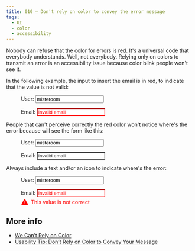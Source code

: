 ```yaml
---
title: 010 — Don't rely on color to convey the error message
tags:
  - UI
  - color
  - accessibility
---
```


Nobody can refuse that the color for errors is red. It's a universal code that
everybody understands. Well, not everybody. Relying only on colors to transmit
an error is an accessibility issue because color blink people won't see it.

<!-- more -->

In the following example, the input to insert the email is in red, to indicate
that the value is not valid:

<figure>
  <p>
    <label for="user">User:</label>
    <input id="user" type="text" value="misteroom">
  </p>
  <p>
    <label for="email">Email:</label>
    <input id="email" type="email" value="invalid email" style="color:red;border-color:red">
  </p>
</figure>

People that can't perceive correctly the red color won't notice where's the
error because will see the form like this:

<figure style="filter:saturate(0)">
  <p>
    <label for="user-1">User:</label>
    <input id="user-1" type="text" value="misteroom">
  </p>
  <p>
    <label for="email-1">Email:</label>
    <input id="email-1" type="email" value="invalid email" style="color:red;border-color:red">
  </p>
</figure>

Always include a text and/or an icon to indicate where's the error:

<figure>
  <p>
    <label for="user-2">User:</label>
    <input id="user-2" type="text" value="misteroom">
  </p>
  <p>
    <label for="email-2">Email:</label>
    <input id="email-2" type="email" value="invalid email" style="color:red;border-color:red">
    <span style="color:red;display:flex;align-items:center;gap:.5em;margin-top:.25em">
      <svg xmlns="http://www.w3.org/2000/svg" width="20" height="20" fill="currentColor" viewBox="0 0 256 256"><rect width="256" height="256" fill="none"></rect><path d="M236.7,188,148.8,36a24,24,0,0,0-41.6,0h0L19.3,188A23.9,23.9,0,0,0,40,224H216a23.9,23.9,0,0,0,20.7-36ZM120,104a8,8,0,0,1,16,0v40a8,8,0,0,1-16,0Zm8,88a12,12,0,1,1,12-12A12,12,0,0,1,128,192Z"></path></svg>
      This value is not correct
    </span>
  </p>
</figure>

## More info

- [We Can’t Rely on Color](https://www.sitepoint.com/cant-rely-color/)
- [Usability Tip: Don’t Rely on Color to Convey Your Message](https://uxmag.com/articles/usability-tip-dont-rely-on-color-to-convey-your-message)
